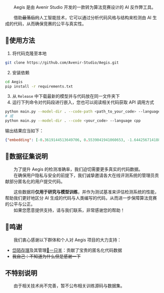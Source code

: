 　　Aegis 是由 Avenir Studio 开发的一款转为算法竞赛设计的 AI 反作弊工具。

　　借助~~最落后的~~人工智能技术，它可以通过分析代码风格与结构来检测由 AI 生成的代码，从而确保竞赛的公平与真实性。

## 🔧使用方法

1. 将代码克隆至本地
```bash
git clone https://github.com/Avenir-Studio/Aegis.git
```
2. 安装依赖
```bash
cd Aegis
pip install -r requirements.txt
```
3. 从 `Release` 中下载最新的模型并与代码放在同一文件夹下
4. 运行下列命令对代码段进行嵌入，您也可以阅读相关代码获取 API 调用方式
```bash
python main.py --model-dir . --code-path <path_to_your_code> --language cpp
# 或
python main.py --model-dir . --code <your_code> --language cpp
```
输出结果应当如下：
```json
{"embedding": [-0.3619144513649706, 0.5539041941060653, -1.64425671418823, -2.0174328563023294, -1.5971340189414627, 2.631894778538537, -0.4901828708425119, -0.033205559589389685, -0.5449254210098781, -0.4489666944908583, 0.11924877956079799, -0.3613913578930702, 0.10817764416440818, -0.08092197064808064, -0.7665844890421634, 0.37930836276494806, 0.6760133702660227, 0.5933938106436206, -0.449933745791576, 2.407816350590633, 0.6306659701617587, -0.7147294826002678, -0.38825528931125364, -0.29859515661892533, -0.30956723209744863, 0.10482115617137314, -2.924246022844866e-15], "dimension": 27, "source": ".\\test.cpp", "language_hint": "cpp"}
```

## 📢数据征集说明

　　为了提升 Aegis 的检测准确率，我们迫切需要更多真实的代码数据。\
　　在确保用户隐私与安全的前提下，我们诚挚邀请各大在线评测系统的管理员贡献部分匿名化的用户提交代码。

　　这些数据将**仅用于研究与模型训练**，并作为测试基准来评估检测系统的性能，帮助我们更好地区分 AI 生成的代码与人类编写的代码，从而进一步保障算法竞赛的公平与公正。\
　　如果您愿意提供支持，请与我们联系，非常感谢您的帮助！

## 🙏鸣谢

　　我们衷心感谢以下群体和个人对 Aegis 项目的大力支持：

- [岱陌存理](https://dtoj.team/)及其管理[🐑一只羊](没link)：贡献了宝贵的匿名化代码数据
- ~~我自己：不知道为什么但是感谢一下~~

## 不特别说明

　　由于相关技术尚不完善，暂不公布相关训练源码与数据集。
